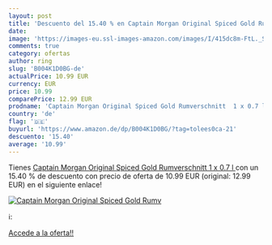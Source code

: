 ```yaml
---
layout: post
title: 'Descuento del 15.40 % en Captain Morgan Original Spiced Gold Rumv'
date: 
image: 'https://images-eu.ssl-images-amazon.com/images/I/415dc8m-FtL._SL200_.jpg'
comments: true
category: ofertas
author: ring
slug: 'B004K1D0BG-de'
actualPrice: 10.99 EUR
currency: EUR
price: 10.99
comparePrice: 12.99 EUR
prodname: 'Captain Morgan Original Spiced Gold Rumverschnitt  1 x 0.7 l '
country: 'de'
flag: '🇩🇪'
buyurl: 'https://www.amazon.de/dp/B004K1D0BG/?tag=tolees0ca-21'
descuento: '15.40'
average: '10.99'
---
```


Tienes [Captain Morgan Original Spiced Gold Rumverschnitt  1 x 0.7 l ](https://www.amazon.de/dp/B004K1D0BG/?tag=tolees0ca-21) con un 15.40 % de descuento con precio de oferta de 10.99 EUR (original: 12.99 EUR) en el siguiente enlace!

[![Captain Morgan Original Spiced Gold Rumv](https://images-eu.ssl-images-amazon.com/images/I/415dc8m-FtL._SL200_.jpg)](https://www.amazon.de/dp/B004K1D0BG/?tag=tolees0ca-21)

ℹ️:


[Accede a la oferta!!](https://www.amazon.de/dp/B004K1D0BG/?tag=tolees0ca-21)
